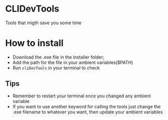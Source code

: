 # CLIDevTools
Tools that migth save you some time 

# How to install
* Download the .exe file in the installer folder;
* Add the path for the file in your ambient variables($PATH)
* Run `cliDevTools` in your terminal to check

## Tips
* Remember to restart your terminal once you changed any ambient variable
* If you want to use another keyword for calling the tools just change the .exe filename to whatever you want, then update your ambient variables
